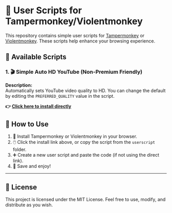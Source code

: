 # 🐒 User Scripts for Tampermonkey/Violentmonkey

This repository contains simple user scripts for [Tampermonkey](https://www.tampermonkey.net/) or [Violentmonkey](https://violentmonkey.github.io/). These scripts help enhance your browsing experience.

## 📄 Available Scripts

### 1. 🎬 Simple Auto HD YouTube (Non-Premium Friendly)

**Description:**  
Automatically sets YouTube video quality to HD. You can change the default by editing the `PREFERRED_QUALITY` value in the script.

**👉 [Click here to install directly](https://raw.githubusercontent.com/miroocloud/monkeyscript/main/userscript/youtubePreferredQuality.js)**

## 🚀 How to Use

1. 🧩 Install Tampermonkey or Violentmonkey in your browser.
2. 🖱️ Click the install link above, or copy the script from the `userscript` folder.
3. ➕ Create a new user script and paste the code (if not using the direct link).
4. 💾 Save and enjoy!

---

## 📜 License

This project is licensed under the MIT License. Feel free to use, modify, and distribute as you wish.
